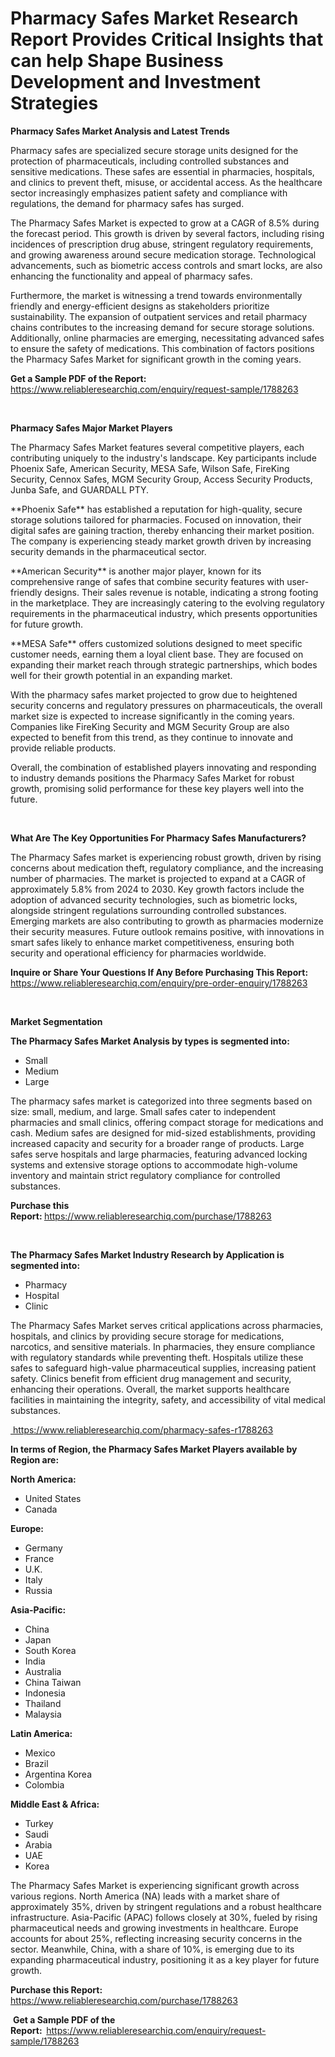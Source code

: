 <p><h1>Pharmacy Safes Market Research Report Provides Critical Insights that can help Shape Business Development and Investment Strategies</h1></p><p><strong>Pharmacy Safes Market Analysis and Latest Trends</strong></p>
<p><p>Pharmacy safes are specialized secure storage units designed for the protection of pharmaceuticals, including controlled substances and sensitive medications. These safes are essential in pharmacies, hospitals, and clinics to prevent theft, misuse, or accidental access. As the healthcare sector increasingly emphasizes patient safety and compliance with regulations, the demand for pharmacy safes has surged.</p><p>The Pharmacy Safes Market is expected to grow at a CAGR of 8.5% during the forecast period. This growth is driven by several factors, including rising incidences of prescription drug abuse, stringent regulatory requirements, and growing awareness around secure medication storage. Technological advancements, such as biometric access controls and smart locks, are also enhancing the functionality and appeal of pharmacy safes.</p><p>Furthermore, the market is witnessing a trend towards environmentally friendly and energy-efficient designs as stakeholders prioritize sustainability. The expansion of outpatient services and retail pharmacy chains contributes to the increasing demand for secure storage solutions. Additionally, online pharmacies are emerging, necessitating advanced safes to ensure the safety of medications. This combination of factors positions the Pharmacy Safes Market for significant growth in the coming years.</p></p>
<p><strong>Get a Sample PDF of the Report:&nbsp;</strong> <a href="https://www.reliableresearchiq.com/enquiry/request-sample/1788263?utm_campaign=2890&utm_medium=2&utm_source=Github&utm_content=ia&utm_term=19042025&utm_id=pharmacy-safes">https://www.reliableresearchiq.com/enquiry/request-sample/1788263</a></p>
<p>&nbsp;</p>
<p><strong>Pharmacy Safes Major Market Players</strong></p>
<p><p>The Pharmacy Safes Market features several competitive players, each contributing uniquely to the industry's landscape. Key participants include Phoenix Safe, American Security, MESA Safe, Wilson Safe, FireKing Security, Cennox Safes, MGM Security Group, Access Security Products, Junba Safe, and GUARDALL PTY. </p><p>**Phoenix Safe** has established a reputation for high-quality, secure storage solutions tailored for pharmacies. Focused on innovation, their digital safes are gaining traction, thereby enhancing their market position. The company is experiencing steady market growth driven by increasing security demands in the pharmaceutical sector.</p><p>**American Security** is another major player, known for its comprehensive range of safes that combine security features with user-friendly designs. Their sales revenue is notable, indicating a strong footing in the marketplace. They are increasingly catering to the evolving regulatory requirements in the pharmaceutical industry, which presents opportunities for future growth.</p><p>**MESA Safe** offers customized solutions designed to meet specific customer needs, earning them a loyal client base. They are focused on expanding their market reach through strategic partnerships, which bodes well for their growth potential in an expanding market.</p><p>With the pharmacy safes market projected to grow due to heightened security concerns and regulatory pressures on pharmaceuticals, the overall market size is expected to increase significantly in the coming years. Companies like FireKing Security and MGM Security Group are also expected to benefit from this trend, as they continue to innovate and provide reliable products.</p><p>Overall, the combination of established players innovating and responding to industry demands positions the Pharmacy Safes Market for robust growth, promising solid performance for these key players well into the future.</p></p>
<p>&nbsp;</p>
<p><strong>What Are The Key Opportunities For Pharmacy Safes Manufacturers?</strong></p>
<p><p>The Pharmacy Safes market is experiencing robust growth, driven by rising concerns about medication theft, regulatory compliance, and the increasing number of pharmacies. The market is projected to expand at a CAGR of approximately 5.8% from 2024 to 2030. Key growth factors include the adoption of advanced security technologies, such as biometric locks, alongside stringent regulations surrounding controlled substances. Emerging markets are also contributing to growth as pharmacies modernize their security measures. Future outlook remains positive, with innovations in smart safes likely to enhance market competitiveness, ensuring both security and operational efficiency for pharmacies worldwide.</p></p>
<p><strong>Inquire or Share Your Questions If Any Before Purchasing This Report:</strong> <a href="https://www.reliableresearchiq.com/enquiry/pre-order-enquiry/1788263?utm_campaign=2890&utm_medium=2&utm_source=Github&utm_content=ia&utm_term=19042025&utm_id=pharmacy-safes">https://www.reliableresearchiq.com/enquiry/pre-order-enquiry/1788263</a></p>
<p>&nbsp;</p>
<p><strong>Market Segmentation</strong></p>
<p><strong>The Pharmacy Safes Market Analysis by types is segmented into:</strong></p>
<p><ul><li>Small</li><li>Medium</li><li>Large</li></ul></p>
<p><p>The pharmacy safes market is categorized into three segments based on size: small, medium, and large. Small safes cater to independent pharmacies and small clinics, offering compact storage for medications and cash. Medium safes are designed for mid-sized establishments, providing increased capacity and security for a broader range of products. Large safes serve hospitals and large pharmacies, featuring advanced locking systems and extensive storage options to accommodate high-volume inventory and maintain strict regulatory compliance for controlled substances.</p></p>
<p><strong>Purchase this Report:&nbsp;</strong><a href="https://www.reliableresearchiq.com/purchase/1788263?utm_campaign=2890&utm_medium=2&utm_source=Github&utm_content=ia&utm_term=19042025&utm_id=pharmacy-safes">https://www.reliableresearchiq.com/purchase/1788263</a></p>
<p>&nbsp;</p>
<p><strong>The Pharmacy Safes Market Industry Research by Application is segmented into:</strong></p>
<p><ul><li>Pharmacy</li><li>Hospital</li><li>Clinic</li></ul></p>
<p><p>The Pharmacy Safes Market serves critical applications across pharmacies, hospitals, and clinics by providing secure storage for medications, narcotics, and sensitive materials. In pharmacies, they ensure compliance with regulatory standards while preventing theft. Hospitals utilize these safes to safeguard high-value pharmaceutical supplies, increasing patient safety. Clinics benefit from efficient drug management and security, enhancing their operations. Overall, the market supports healthcare facilities in maintaining the integrity, safety, and accessibility of vital medical substances.</p></p>
<p><a href="https://www.reliableresearchiq.com/pharmacy-safes-r1788263?utm_campaign=2890&utm_medium=2&utm_source=Github&utm_content=ia&utm_term=19042025&utm_id=pharmacy-safes">&nbsp;https://www.reliableresearchiq.com/pharmacy-safes-r1788263</a></p>
<p><strong>In terms of Region, the Pharmacy Safes Market Players available by Region are:</strong></p>
<p>
    <p> <strong> North America: </strong>
        <ul>
            <li>United States</li>
            <li>Canada</li>
        </ul>
        </p> 
    <p> <strong> Europe: </strong>
        <ul>
            <li>Germany</li>
            <li>France</li>
            <li>U.K.</li>
            <li>Italy</li>
            <li>Russia</li>
        </ul>
        </p> 
    <p> <strong> Asia-Pacific: </strong>
        <ul>
            <li>China</li>
            <li>Japan</li>
            <li>South Korea</li>
            <li>India</li>
            <li>Australia</li>
            <li>China Taiwan</li>
            <li>Indonesia</li>
            <li>Thailand</li>
            <li>Malaysia</li>
        </ul>
        </p> 
    <p> <strong> Latin America: </strong>
        <ul>
            <li>Mexico</li>
            <li>Brazil</li>
            <li>Argentina Korea</li>
            <li>Colombia</li>
        </ul>
        </p> 
    <p> <strong> Middle East & Africa: </strong>
        <ul>
            <li>Turkey</li>
            <li>Saudi</li>
            <li>Arabia</li>
            <li>UAE</li>
            <li>Korea</li>
        </ul>
    </p>
    </p>
<p><p>The Pharmacy Safes Market is experiencing significant growth across various regions. North America (NA) leads with a market share of approximately 35%, driven by stringent regulations and a robust healthcare infrastructure. Asia-Pacific (APAC) follows closely at 30%, fueled by rising pharmaceutical needs and growing investments in healthcare. Europe accounts for about 25%, reflecting increasing security concerns in the sector. Meanwhile, China, with a share of 10%, is emerging due to its expanding pharmaceutical industry, positioning it as a key player for future growth.</p></p>
<p><strong>Purchase this Report: </strong><a href="https://www.reliableresearchiq.com/purchase/1788263?utm_campaign=2890&utm_medium=2&utm_source=Github&utm_content=ia&utm_term=19042025&utm_id=pharmacy-safes">https://www.reliableresearchiq.com/purchase/1788263</a></p>
<p>&nbsp;<strong>Get a Sample PDF of the Report:&nbsp;&nbsp;</strong><a href="https://www.reliableresearchiq.com/enquiry/request-sample/1788263?utm_campaign=2890&utm_medium=2&utm_source=Github&utm_content=ia&utm_term=19042025&utm_id=pharmacy-safes">https://www.reliableresearchiq.com/enquiry/request-sample/1788263</a></p>
<p><strong></strong></p>
<p><p></p><p></p><p></p></p>
